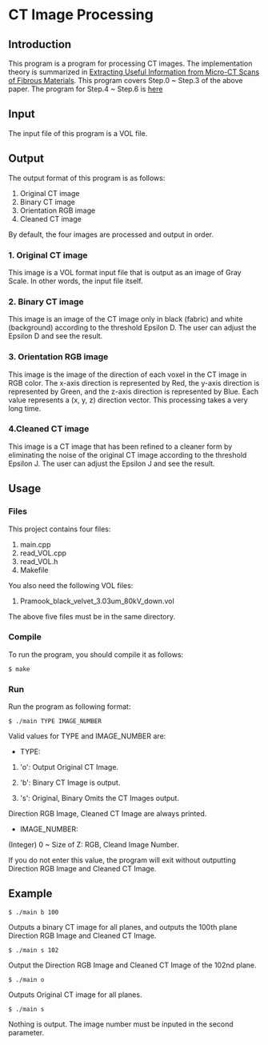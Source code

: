 # CT Image Processing
## Introduction
This program is a program for processing CT images.
The implementation theory is summarized in [Extracting Useful Information from Micro-CT Scans of Fibrous Materials](https://docs.google.com/document/d/1FjNlIMDw6YfSsXTjEeH_J_jAGW18SJfaIc1ORs6XoBc/edit).
This program covers Step.0 ~ Step.3 of the above paper.
The program for Step.4 ~ Step.6 is [here](https://github.com/HeesangJin/CTimageProcessing/tree/master/kimhyeji)


## Input
The input file of this program is a VOL file.

## Output
The output format of this program is as follows:

1. Original CT image
2. Binary CT image
3. Orientation RGB image
4. Cleaned CT image

By default, the four images are processed and output in order.

### 1. Original CT image
This image is a VOL format input file that is output as an image of Gray Scale.
In other words, the input file itself.

### 2. Binary CT image
This image is an image of the CT image only in black (fabric) and white (background) according to the threshold Epsilon D.
The user can adjust the Epsilon D and see the result.

### 3. Orientation RGB image
This image is the image of the direction of each voxel in the CT image in RGB color.
The x-axis direction is represented by Red, the y-axis direction is represented by Green, and the z-axis direction is represented by Blue. 
Each value represents a (x, y, z) direction vector.
<Note> This processing takes a very long time.

### 4.Cleaned CT image
This image is a CT image that has been refined to a cleaner form by eliminating the noise of the original CT image according to the threshold Epsilon J.
The user can adjust the Epsilon J and see the result.


## Usage

### Files
This project contains four files:
1. main.cpp
2. read_VOL.cpp
3. read_VOL.h
4. Makefile

You also need the following VOL files:
1. Pramook_black_velvet_3.03um_80kV_down.vol

The above five files must be in the same directory.

### Compile
To run the program, you should compile it as follows:
```
$ make
```

### Run
Run the program as following format:
```
$ ./main TYPE IMAGE_NUMBER
```

Valid values ​​for TYPE and IMAGE_NUMBER are:

- TYPE:

1. 'o': Output Original CT Image.

2. 'b': Binary CT Image is output.

3. 's': Original, Binary Omits the CT Images output.

<Note> Direction RGB Image, Cleaned CT Image are always printed.



- IMAGE_NUMBER:

(Integer) 0 ~ Size of Z: RGB, Cleand Image Number.

<Note> If you do not enter this value, the program will exit without outputting Direction RGB Image and Cleaned CT Image.


## Example

```
$ ./main b 100
```
Outputs a binary CT image for all planes, and outputs the 100th plane Direction RGB Image and Cleaned CT Image.

```
$ ./main s 102
```
Output the Direction RGB Image and Cleaned CT Image of the 102nd plane.

```
$ ./main o
```
Outputs Original CT image for all planes.

```
$ ./main s
```
Nothing is output.
<Note> The image number must be inputed in the second parameter.
